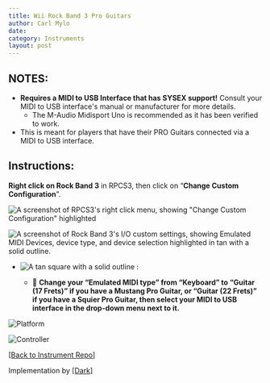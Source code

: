 ```yaml
---
title: Wii Rock Band 3 Pro Guitars
author: Carl Mylo
date: 
category: Instruments
layout: post
---
```


## NOTES:

* **Requires a MIDI to USB Interface that has SYSEX support!** Consult your MIDI to USB interface's manual or manufacturer for more details.
	* The M-Audio Midisport Uno is recommended as it has been verified to work.
* This is meant for players that have their PRO Guitars connected via a MIDI to USB interface.

## Instructions:
**Right click on Rock Band 3** in RPCS3, then click on “**Change Custom Configuration**”.  

![A screenshot of RPCS3's right click menu, showing "Change Custom Configuration" highlighted](https://raw.githubusercontent.com/hmxmilohax/rb3-pc/main/assets/images/cust/rpcs3customconfigchange.png "Change Custom Configuration")

![A screenshot of Rock Band 3's I/O custom settings, showing Emulated MIDI Devices, device type, and device selection highlighted in tan with a solid outline.](https://raw.githubusercontent.com/hmxmilohax/rb3-pc/main/assets/images/cust/io.png "I/O")

* ![A tan square with a solid outline](https://raw.githubusercontent.com/hmxmilohax/rb3-pc/main/assets/images/cust/smalltan.png "Tan Square") :

	* 🎸 **Change your “Emulated MIDI type” from “Keyboard” to “Guitar (17 Frets)” if you have a Mustang Pro Guitar, or “Guitar (22 Frets)” if you have a Squier Pro Guitar, then select your MIDI to USB interface in the drop-down menu next to it.**


![Platform](https://raw.githubusercontent.com/hmxmilohax/rb3-pc/main/assets/images/instruments/plat/wii.png "Platform") 

![Controller](https://raw.githubusercontent.com/hmxmilohax/rb3-pc/main/assets/images/instruments/cont/rbprotar.png "Controller") 

[[Back to Instrument Repo]](https://rb3pc.milohax.org/english/instrumentrepo/#instrument-list)

Implementation by [[Dark]](https://dark.ski/)